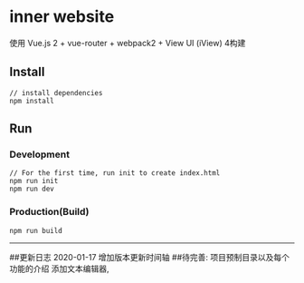 # inner website

使用 Vue.js 2 + vue-router + webpack2 + View UI (iView) 4构建

## Install
```bush
// install dependencies
npm install
```
## Run
### Development
```bush
// For the first time, run init to create index.html
npm run init
npm run dev
```
### Production(Build)
```bush
npm run build
```

---

##更新日志
2020-01-17 增加版本更新时间轴
##待完善:
项目预制目录以及每个功能的介绍
添加文本编辑器,

